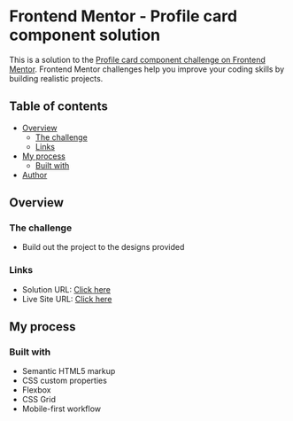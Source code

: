 # Frontend Mentor - Profile card component solution

This is a solution to the [Profile card component challenge on Frontend Mentor](https://www.frontendmentor.io/challenges/profile-card-component-cfArpWshJ). Frontend Mentor challenges help you improve your coding skills by building realistic projects. 

## Table of contents

- [Overview](#overview)
  - [The challenge](#the-challenge)
  - [Links](#links)
- [My process](#my-process)
  - [Built with](#built-with)
- [Author](#author)

## Overview

### The challenge

- Build out the project to the designs provided

### Links

- Solution URL: [Click here](https://www.frontendmentor.io/solutions/profile-card-challenge-sgl8WcdZMY)
- Live Site URL: [Click here](https://ephemeral-blini-cf25fe.netlify.app/)

## My process

### Built with

- Semantic HTML5 markup
- CSS custom properties
- Flexbox
- CSS Grid
- Mobile-first workflow
